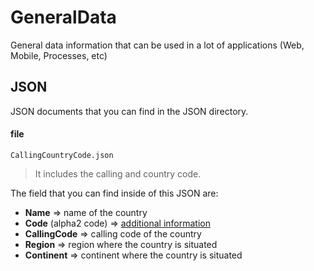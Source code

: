 # GeneralData
General data information that can be used in a lot of applications (Web, Mobile, Processes, etc)

## JSON
JSON documents that you can find in the JSON directory.

#### file
```
CallingCountryCode.json
```
> It includes the calling and country code.

The field that you can find inside of this JSON are:
* **Name** => name of the country
* **Code** (alpha2 code) => [additional information][alpha2Url]
* **CallingCode** => calling code of the country
* **Region** => region where the country is situated
* **Continent** => continent where the country is situated

[alpha2Url]: <https://en.wikipedia.org/wiki/ISO_3166-1_alpha-2>
